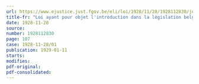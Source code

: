 ```yaml
---
url: https://www.ejustice.just.fgov.be/eli/loi/1928/11/28/1928112830/justel
title-fr: "Loi ayant pour objet l'introduction dans la législation belge des dispositions conformes à celles de la convention internationale pour l'unification de certaines règles concernant les immunités des navires d'Etat, signée à Bruxelles, le 10 avril 1926"
date: 1928-11-28
source:
number: 1928112830
page: 107
case: 1928-11-28/01
publication: 1929-01-11
starts:
modifies:
pdf-original:
pdf-consolidated:
---
```


